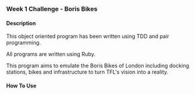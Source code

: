 ### Week 1 Challenge -  Boris Bikes

#### Description

This object oriented program has been written using TDD and pair programming.

All programs are written using Ruby.

This program aims to emulate the Boris Bikes of London including docking stations, bikes and infrastructure to turn TFL's vision into a reality.

#### How To Use
